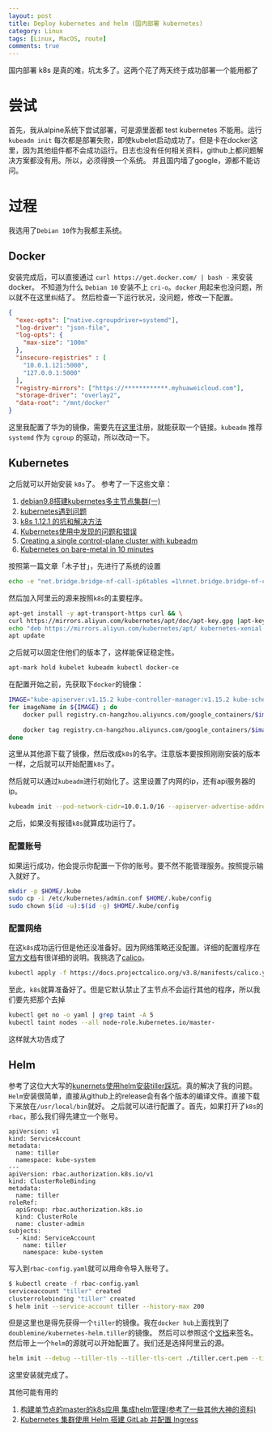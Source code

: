 ```yaml
---
layout: post
title: Deploy kubernetes and helm (国内部署 kubernetes)
category: Linux
tags: [Linux, MacOS, route]
comments: true
---
```

国内部署 k8s 是真的难，坑太多了。这两个花了两天终于成功部署一个能用都了

# 尝试
首先，我从alpine系统下尝试部署，可是源里面都 test kubernetes 不能用。运行 `kubeadm init` 每次都是部署失败，即使kubelet启动成功了。但是卡在docker这里，因为其他组件都不会成功运行。日志也没有任何相关资料，github上都问题解决方案都没有用。所以，必须得换一个系统。 并且国内墙了google，源都不能访问。

# 过程
我选用了`Debian 10`作为我都主系统。
## Docker
安装完成后，可以直接通过 `curl https://get.docker.com/ | bash -` 来安装docker。
不知道为什么 `Debian 10` 安装不上 `cri-o`。`docker` 用起来也没问题，所以就不在这里纠结了。
然后检查一下运行状况，没问题，修改一下配置。
```json
{
  "exec-opts": ["native.cgroupdriver=systemd"],
  "log-driver": "json-file",
  "log-opts": {
    "max-size": "100m"
  },
  "insecure-registries" : [
    "10.0.1.121:5000",
    "127.0.0.1:5000"
  ],
  "registry-mirrors": ["https://************.myhuaweicloud.com"],
  "storage-driver": "overlay2",
  "data-root": "/mnt/docker"
}
```
这里我配置了华为的镜像，需要先在[这里](https://mirrors.huaweicloud.com/)注册，就能获取一个链接。`kubeadm` 推荐`systemd` 作为 `cgroup` 的驱动，所以改动一下。

## Kubernetes
之后就可以开始安装 `k8s`了。
参考了一下这些文章：
1. [debian9.8搭建kubernetes多主节点集群(一)](https://blog.csdn.net/tete2csdn/article/details/89405672)
2. [kubernetes遇到问题](https://blog.51cto.com/xudate/2150607)
3. [k8s 1.12.1 的坑和解决方法](https://segmentfault.com/a/1190000017010166)
4. [Kubernetes使用中发现的问题和错误](https://my.oschina.net/eima/blog/1860598)
5. [Creating a single control-plane cluster with kubeadm](https://kubernetes.io/docs/setup/production-environment/tools/kubeadm/create-cluster-kubeadm/#instructions)
6. [Kubernetes on bare-metal in 10 minutes](https://blog.alexellis.io/kubernetes-in-10-minutes/)

按照第一篇文章「木子甘」，先进行了系统的设置
```bash
echo -e "net.bridge.bridge-nf-call-ip6tables =1\nnet.bridge.bridge-nf-call-iptables =1\nnet.ipv4.ip_forward = 1" >> /etc/sysctl.conf;sysctl -p;swapoff -a;sed -ri "/swap/s@(.*)@#/&@g" /etc/fstab;echo "SELINUX=disabled" > /etc/selinux/config
```
然后加入阿里云的源来按照`k8s`的主要程序。
```bash
apt-get install -y apt-transport-https curl && \
curl https://mirrors.aliyun.com/kubernetes/apt/doc/apt-key.gpg |apt-key add -  && \
echo "deb https://mirrors.aliyun.com/kubernetes/apt/ kubernetes-xenial main"  >>/etc/apt/sources.list.d/kubernetes.list  && \
apt update
```

之后就可以固定住他们的版本了，这样能保证稳定性。
```bash
apt-mark hold kubelet kubeadm kubectl docker-ce
```
在配置开始之前，先获取下`docker`的镜像：
```bash
IMAGE="kube-apiserver:v1.15.2 kube-controller-manager:v1.15.2 kube-scheduler:v1.15.2 kube-proxy:v1.15.2 pause:3.1 etcd:3.3.10 coredns:1.3.1"
for imageName in ${IMAGE} ; do
    docker pull registry.cn-hangzhou.aliyuncs.com/google_containers/$imageName
    
    docker tag registry.cn-hangzhou.aliyuncs.com/google_containers/$imageName k8s.gcr.io/$imageName
done
```
这里从其他源下载了镜像，然后改成`k8s`的名字。注意版本要按照刚刚安装的版本一样，之后就可以开始配置`k8s`了。

然后就可以通过`kubeadm`进行初始化了。这里设置了内网的ip，还有api服务器的ip。
```bash
kubeadm init --pod-network-cidr=10.0.1.0/16 --apiserver-advertise-address=10.0.1.***
```
之后，如果没有报错`k8s`就算成功运行了。

### 配置账号
如果运行成功，他会提示你配置一下你的账号。要不然不能管理服务。按照提示输入就好了。
```bash
mkdir -p $HOME/.kube
sudo cp -i /etc/kubernetes/admin.conf $HOME/.kube/config
sudo chown $(id -u):$(id -g) $HOME/.kube/config
```

### 配置网络
在这`k8s`成功运行但是他还没准备好。因为网络策略还没配置。详细的配置程序在[官方文档](https://kubernetes.io/docs/concepts/cluster-administration/addons/)有很详细的说明。我挑选了[calico](https://docs.projectcalico.org/v3.8/getting-started/kubernetes/)。
```bash
kubectl apply -f https://docs.projectcalico.org/v3.8/manifests/calico.yaml
```
至此，`k8s`就算准备好了。但是它默认禁止了主节点不会运行其他的程序，所以我们要先把那个去掉
```bash
kubectl get no -o yaml | grep taint -A 5
kubectl taint nodes --all node-role.kubernetes.io/master-
```

这样就大功告成了

## Helm
参考了这位大大写的[kunernets使用helm安装tiller踩坑](https://www.jianshu.com/p/d0cdbb49569b)。真的解决了我的问题。
`Helm`安装很简单，直接从github上的release会有各个版本的编译文件。直接下载下来放在`/usr/local/bin`就好。
之后就可以进行配置了。首先，如果打开了`k8s`的`rbac`，那么我们得先建立一个账号。
```ymal
apiVersion: v1
kind: ServiceAccount
metadata:
  name: tiller
  namespace: kube-system
---
apiVersion: rbac.authorization.k8s.io/v1
kind: ClusterRoleBinding
metadata:
  name: tiller
roleRef:
  apiGroup: rbac.authorization.k8s.io
  kind: ClusterRole
  name: cluster-admin
subjects:
  - kind: ServiceAccount
    name: tiller
    namespace: kube-system
```
写入到`rbac-config.yaml`就可以用命令导入账号了。
```bash
$ kubectl create -f rbac-config.yaml
serviceaccount "tiller" created
clusterrolebinding "tiller" created
$ helm init --service-account tiller --history-max 200
```

但是这里也是得先获得一个`tiller`的镜像。我在`docker hub`上面找到了`doublemine/kubernetes-helm.tiller`的镜像。
然后可以参照这个[文档](https://whmzsu.github.io/helm-doc-zh-cn/quickstart/tiller_ssl-zh_cn.html)来签名。然后带上一个`helm`的源就可以开始配置了。我们还是选择阿里云的源。
```bash
helm init --debug --tiller-tls --tiller-tls-cert ./tiller.cert.pem --tiller-tls-key ./tiller.key.pem --tiller-tls-verify --tls-ca-cert ca.cert.pem --tiller-image doublemine/kubernetes-helm.tiller:v2.14.3 --stable-repo-url https://kubernetes.oss-cn-hangzhou.aliyuncs.com/charts --service-account tiller
```

这里安装就完成了。

其他可能有用的
1. [构建单节点的master的k8s应用 集成helm管理(参考了一些其他大神的资料)](https://my.oschina.net/kikro/blog/3039635)
2. [Kubernetes 集群使用 Helm 搭建 GitLab 并配置 Ingress](https://blog.csdn.net/aixiaoyang168/article/details/81057101)
